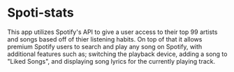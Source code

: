 # Spoti-stats

This app utilizes Spotify's API to give a user access to their top 99 artists and songs based off of thier listening habits. On top of that it allows premium Spotify users to search and play any song on Spotify, with additional features such as; switching the playback device, adding a song to "Liked Songs", and displaying song lyrics for the currently playing track.
